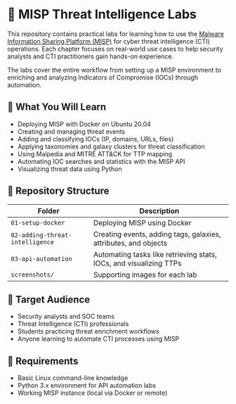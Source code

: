 
# 🧠 MISP Threat Intelligence Labs

This repository contains practical labs for learning how to use the [Malware Information Sharing Platform (MISP)](https://www.misp-project.org/) for cyber threat intelligence (CTI) operations. Each chapter focuses on real-world use cases to help security analysts and CTI practitioners gain hands-on experience.

The labs cover the entire workflow from setting up a MISP environment to enriching and analyzing Indicators of Compromise (IOCs) through automation.

## 📌 What You Will Learn

- Deploying MISP with Docker on Ubuntu 20.04
- Creating and managing threat events
- Adding and classifying IOCs (IP, domains, URLs, files)
- Applying taxonomies and galaxy clusters for threat classification
- Using Malpedia and MITRE ATT&CK for TTP mapping
- Automating IOC searches and statistics with the MISP API
- Visualizing threat data using Python

## 📂 Repository Structure

| Folder | Description |
|---------|-------------|
| `01-setup-docker` | Deploying MISP using Docker |
| `02-adding-threat-intelligence` | Creating events, adding tags, galaxies, attributes, and objects |
| `03-api-automation` | Automating tasks like retrieving stats, IOCs, and visualizing TTPs |
| `screenshots/` | Supporting images for each lab |

## 🎯 Target Audience

- Security analysts and SOC teams
- Threat Intelligence (CTI) professionals
- Students practicing threat enrichment workflows
- Anyone learning to automate CTI processes using MISP

## 🚀 Requirements

- Basic Linux command-line knowledge
- Python 3.x environment for API automation labs
- Working MISP instance (local via Docker or remote)
